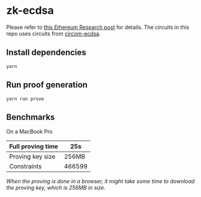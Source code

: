 # zk-ecdsa

Please refer to [this Ethereum Research post](https://ethresear.ch/t/efficient-ecdsa-signature-verification-using-circom/13629) for details. The circuits in this repo uses circuits from [circom-ecdsa](https://github.com/0xPARC/circom-ecdsa).

## Install dependencies

```
yarn
```

## Run proof generation

```
yarn run prove
```

## Benchmarks

On a MacBook Pro

| Full proving time | 25s    |
| ----------------- | ------ |
| Proving key size  | 256MB  |
| Constraints       | 466599 |

_When the proving is done in a browser, it might take some time to download the proving key, which is 256MB in size._
